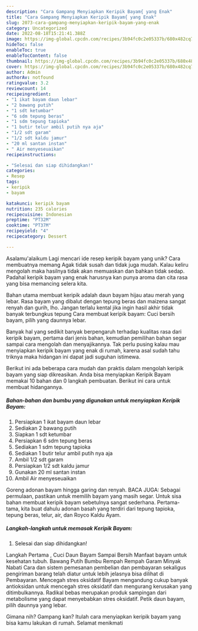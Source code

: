 ```yaml
---
description: "Cara Gampang Menyiapkan Keripik Bayam{ yang Enak"
title: "Cara Gampang Menyiapkan Keripik Bayam{ yang Enak"
slug: 2073-cara-gampang-menyiapkan-keripik-bayam-yang-enak
category: Uncategorized
date: 2022-08-18T15:21:41.388Z
image: https://img-global.cpcdn.com/recipes/3b94fc0c2e05337b/680x482cq70/keripik-bayam-foto-resep-utama.jpg
hideToc: false
enableToc: true
enableTocContent: false
thumbnail: https://img-global.cpcdn.com/recipes/3b94fc0c2e05337b/680x482cq70/keripik-bayam-foto-resep-utama.jpg
cover: https://img-global.cpcdn.com/recipes/3b94fc0c2e05337b/680x482cq70/keripik-bayam-foto-resep-utama.jpg
author: Admin
authorAv: notfound
ratingvalue: 3.2
reviewcount: 14
recipeingredient:
- "1 ikat bayam daun lebar"
- "2 bawang putih"
- "1 sdt ketumbar"
- "6 sdm tepung beras"
- "1 sdm tepung tapioka"
- "1 butir telur ambil putih nya aja"
- "1/2 sdt garam"
- "1/2 sdt kaldu jamur"
- "20 ml santan instan"
- " Air menyeseuaikan"
recipeinstructions:

- "Selesai dan siap dihidangkan!"
categories:
- Resep
tags:
- keripik
- bayam

katakunci: keripik bayam 
nutrition: 235 calories
recipecuisine: Indonesian
preptime: "PT32M"
cooktime: "PT37M"
recipeyield: "4"
recipecategory: Dessert

---
```



Asalamu'alaikum Lagi mencari ide resep keripik bayam yang unik? Cara membuatnya memang Agak tidak susah dan tidak juga mudah. Kalau keliru mengolah maka hasilnya tidak akan memuaskan dan bahkan tidak sedap. Padahal keripik bayam yang enak harusnya kan punya aroma dan cita rasa yang bisa memancing selera kita.


Bahan utama membuat keripik adalah daun bayam hijau atau merah yang lebar. Rasa bayam yang dibalut dengan tepung beras dan maizena sangat renyah dan gurih, lho. Jangan terlalu kental jika ingin hasil akhir tidak banyak terbungkus tepung Cara membuat keripik bayam: Cuci bersih bayam, pilih yang daunnya lebar.

Banyak hal yang sedikit banyak berpengaruh terhadap kualitas rasa dari keripik bayam, pertama dari jenis bahan, kemudian pemilihan bahan segar sampai cara mengolah dan menyajikannya. Tak perlu pusing kalau mau menyiapkan keripik bayam yang enak di rumah, karena asal sudah tahu triknya maka hidangan ini dapat jadi suguhan istimewa.


Berikut ini ada beberapa cara mudah dan praktis dalam mengolah keripik bayam yang siap dikreasikan. Anda bisa menyiapkan Keripik Bayam memakai 10 bahan dan 0 langkah pembuatan. Berikut ini cara untuk membuat hidangannya.

<!--inarticleads1-->

##### Bahan-bahan dan bumbu yang digunakan untuk menyiapkan Keripik Bayam:

1. Persiapkan 1 ikat bayam daun lebar
1. Sediakan 2 bawang putih
1. Siapkan 1 sdt ketumbar
1. Persiapkan 6 sdm tepung beras
1. Sediakan 1 sdm tepung tapioka
1. Sediakan 1 butir telur ambil putih nya aja
1. Ambil 1/2 sdt garam
1. Persiapkan 1/2 sdt kaldu jamur
1. Gunakan 20 ml santan instan
1. Ambil  Air menyeseuaikan


Goreng adonan bayam hingga garing dan renyah. BACA JUGA: Sebagai permulaan, pastikan untuk memilih bayam yang masih segar. Untuk sisa bahan membuat keripik bayam sebetulnya sangat sederhana. Pertama-tama, kita buat dahulu adonan basah yang terdiri dari tepung tapioka, tepung beras, telur, air, dan Royco Kaldu Ayam. 

<!--inarticleads2-->

##### Langkah-langkah untuk memasak Keripik Bayam:


1. Selesai dan siap dihidangkan!

Langkah Pertama , Cuci Daun Bayam Sampai Bersih Manfaat bayam untuk kesehatan tubuh. Bawang Putih Bumbu Rempah Rempah Garam Minyak Nabati Cara dan sistem pemesanan pembelian dan pembayaran sekaligus pengiriman barang telah diatur untuk lebih jelasnya bisa dilihat di Pembayaran. Mencegah stres oksidatif Bayam mengandung cukup banyak antioksidan untuk mencegah stres oksidatif dan mengurang kerusakan yang ditimbulkannya. Radikal bebas merupakan produk sampingan dari metabolisme yang dapat menyebabkan stres oksidatif. Petik daun bayam, pilih daunnya yang lebar. 

Gimana nih? Gampang kan? Itulah cara menyiapkan keripik bayam yang bisa kamu lakukan di rumah. Selamat menikmati
